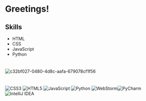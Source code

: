 # Greetings!

## Skills

- HTML
- CSS
- JavaScript
- Python

#
![c32bf027-0480-4d8c-aafa-679078cf1f56](https://github.com/CFokstuen/CFokstuen/assets/118830275/c8ccf8bf-c6cb-4231-8080-961550af3dbe)

#
![CSS3](https://img.shields.io/badge/css3-%231572B6.svg?style=for-the-badge&logo=css3&logoColor=white) ![HTML5](https://img.shields.io/badge/html5-%23E34F26.svg?style=for-the-badge&logo=html5&logoColor=white) ![JavaScript](https://img.shields.io/badge/javascript-%23323330.svg?style=for-the-badge&logo=javascript&logoColor=%23F7DF1E) ![Python](https://img.shields.io/badge/python-3670A0?style=for-the-badge&logo=python&logoColor=ffdd54) ![WebStorm](https://img.shields.io/badge/webstorm-143?style=for-the-badge&logo=webstorm&logoColor=white&color=black)![PyCharm](https://img.shields.io/badge/pycharm-143?style=for-the-badge&logo=pycharm&logoColor=black&color=black&labelColor=green) ![IntelliJ IDEA](https://img.shields.io/badge/IntelliJIDEA-000000.svg?style=for-the-badge&logo=intellij-idea&logoColor=white)


